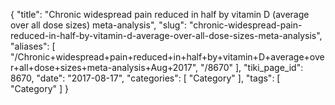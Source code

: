 {
    "title": "Chronic widespread pain reduced in half by vitamin D (average over all dose sizes) meta-analysis",
    "slug": "chronic-widespread-pain-reduced-in-half-by-vitamin-d-average-over-all-dose-sizes-meta-analysis",
    "aliases": [
        "/Chronic+widespread+pain+reduced+in+half+by+vitamin+D+average+over+all+dose+sizes+meta-analysis+Aug+2017",
        "/8670"
    ],
    "tiki_page_id": 8670,
    "date": "2017-08-17",
    "categories": [
        "Category"
    ],
    "tags": [
        "Category"
    ]
}